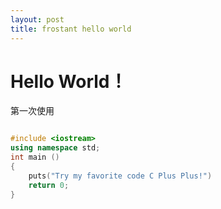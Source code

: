 ```yaml
---
layout: post
title: frostant hello world
---
```






# Hello World！

第一次使用

```c++

#include <iostream>
using namespace std;
int main ()
{
	puts("Try my favorite code C Plus Plus!")
	return 0;
}
```

